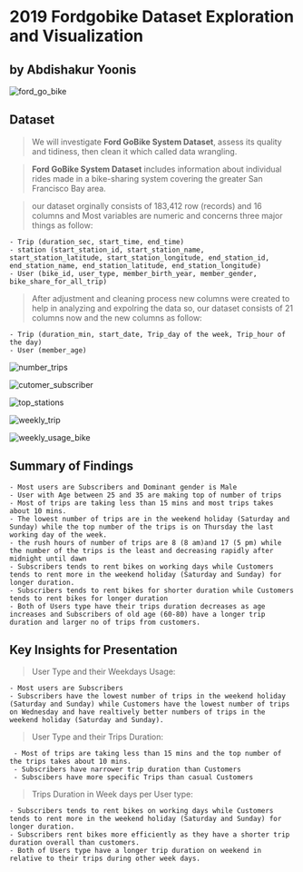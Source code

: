 # 2019 Fordgobike Dataset Exploration and Visualization

## by Abdishakur Yoonis


![ford_go_bike](https://user-images.githubusercontent.com/83236722/162660398-0bc80a32-9844-446e-88d6-39aeec9d5de9.jpg)



## Dataset
> We will investigate  **Ford GoBike System Dataset**, assess its quality and tidiness, then clean it which called data wrangling. 

>**Ford GoBike System Dataset**  includes information about individual rides made
in a bike-sharing system covering the greater San Francisco Bay area.

> our dataset orginally consists of 183,412 row (records) and 16 columns and Most variables are numeric and concerns three major things as follow: 
>        
    - Trip (duration_sec, start_time, end_time)
    - station (start_station_id, start_station_name, start_station_latitude, start_station_longitude, end_station_id, end_station_name, end_station_latitude, end_station_longitude)
    - User (bike_id, user_type, member_birth_year, member_gender, bike_share_for_all_trip)
 
> After adjustment and cleaning process new columns were created to help in analyzing and expolring the data so, our dataset consists of 21 columns now and the new columns as follow:
>
    - Trip (duration_min, start_date, Trip_day of the week, Trip_hour of the day)
    - User (member_age)


![number_trips](https://user-images.githubusercontent.com/83236722/162660548-218580b0-eb61-4bcb-b2b5-36a65e38a206.jpg)


![cutomer_subscriber](https://user-images.githubusercontent.com/83236722/162660572-ca376b04-5928-4288-a728-3788f5ba2613.jpg)


![top_stations](https://user-images.githubusercontent.com/83236722/162660593-02715d7f-f39b-497f-9c94-d2a2e6eaebf0.jpg)


![weekly_trip](https://user-images.githubusercontent.com/83236722/162660607-809cb602-fe33-4d25-b8fa-b2a5eb4800db.jpg)


![weekly_usage_bike](https://user-images.githubusercontent.com/83236722/162660637-8b7744e7-203c-4919-9c0a-77775ebac9f1.jpg)


## Summary of Findings

>   
    - Most users are Subscribers and Dominant gender is Male 
    - User with Age between 25 and 35 are making top of number of trips 
    - Most of trips are taking less than 15 mins and most trips takes about 10 mins.
    - The lowest number of trips are in the weekend holiday (Saturday and Sunday) while the top number of the trips is on Thursday the last working day of the week.
    - the rush hours of number of trips are 8 (8 am)and 17 (5 pm) while the number of the trips is the least and decreasing rapidly after midnight until dawn
    - Subscribers tends to rent bikes on working days while Customers tends to rent more in the weekend holiday (Saturday and Sunday) for longer duration.
    - Subscribers tends to rent bikes for shorter duration while Customers tends to rent bikes for longer duration
    - Both of Users type have their trips duration decreases as age increases and Subscribers of old age (60-80) have a longer trip duration and larger no of trips from customers.


## Key Insights for Presentation

> User Type and their Weekdays Usage:
>
    - Most users are Subscribers
    - Subscribers have the lowest number of trips in the weekend holiday (Saturday and Sunday) while Customers have the lowest number of trips on Wednesday and have realtively better numbers of trips in the weekend holiday (Saturday and Sunday).
    
    
> User Type and their Trips Duration:
>   
     - Most of trips are taking less than 15 mins and the top number of the trips takes about 10 mins.
     - Subscribers have narrower trip duration than Customers
     - Subscibers have more specific Trips than casual Customers
     
> Trips Duration in Week days per User type:
>    
    - Subscribers tends to rent bikes on working days while Customers tends to rent more in the weekend holiday (Saturday and Sunday) for longer duration.
    - Subscribers rent bikes more efficiently as they have a shorter trip duration overall than customers.
    - Both of Users type have a longer trip duration on weekend in relative to their trips during other week days.



